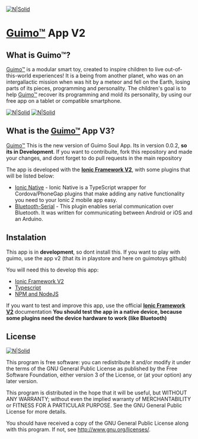 [![N|Solid](http://i.imgur.com/PXORtkB.jpg)](https://guimo.toys)
# [Guimo&trade;] App V2

## What is Guimo&trade;?
[Guimo&trade;] is a modular smart toy, created to inspire children to live out-of-this-world experiences! It is a being from another planet, who was on an intergallactic mission when was hit by a meteor and fell on the Earth, losing parts of its pieces, programming and personality. The children's goal is to help [Guimo&trade;] recover its programming and mold its personality, by using our free app on a tablet or compatible smartphone.

[![N|Solid](http://i.imgur.com/hCm5tRC.png)](https://guimo.toys) [![N|Solid](http://i.imgur.com/CwIqAOV.jpg)](https://guimo.toys) 



## What is the [Guimo&trade;] App V3?    
[Guimo&trade;] This is the new version of Guimo Soul App. Its in version 0.0.2, **so its in Development**. If you want to contribuite, fork this repository and made your changes, and dont forget to do pull requests in the main repository

The app is developed with the **[Ionic Framework V2]**,  with some plugins that will be listed below:

* [Ionic Native] - Ionic Native is a TypeScript wrapper for Cordova/PhoneGap plugins that make adding any native functionality you need to your Ionic 2 mobile app easy.
* [Bluetooth-Serial] - This plugin enables serial communication over Bluetooth. It was written for communicating between Android or iOS and an Arduino. 


## Instalation

This app is in **development**, so dont install this. If you want to play with guimo, use the app v2 (that its in playstore and here on guimotoys github)

You will need this to develop this app:
* [Ionic Framework V2]
* [Typescript]
* [NPM and NodeJS]

If you want to test and improve this app, use the official **[Ionic Framework V2]** documentation
**You should test the app in a native device, because some plugins need the device hardware to work (like Bluetooth)**
## License
[![N|Solid](http://farm2.static.flickr.com/1073/5122830971_04bdd362c4.jpg)](https://creativecommons.org/licenses/by-nc-sa/4.0/)

This program is free software: you can redistribute it and/or modify
it under the terms of the GNU General Public License as published by
the Free Software Foundation, either version 3 of the License, or
(at your option) any later version.

This program is distributed in the hope that it will be useful, but WITHOUT ANY WARRANTY; without even the implied warranty of MERCHANTABILITY or FITNESS FOR A PARTICULAR PURPOSE. See the GNU General Public License for more details.

You should have received a copy of the GNU General Public License along with this program.  If not, see <http://www.gnu.org/licenses/>.

[Bluetooth-Serial]: <https://github.com/don/BluetoothSerial>
[Guimo&trade;]: <https://guimo.toys>
[Ionic Native]: <https://ionicframework.com/docs/v2/native/>
[Ionic Framework V2]: <http://ionicframework.com/docs/v2/>
[Typescript]: <https://www.typescriptlang.org/>
[NPM and NodeJS]: <https://nodejs.org>
